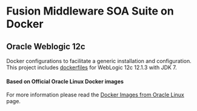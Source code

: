 Fusion Middleware SOA Suite on Docker
===============
## Oracle Weblogic 12c
Docker configurations to facilitate a generic installation and configuration. This project includes [dockerfiles](/dockerfiles/12.1.3/wls) for WebLogic 12c 12.1.3 with JDK 7.

#### Based on Official Oracle Linux Docker images
For more information please read the [Docker Images from Oracle Linux](https://registry.hub.docker.com/_/oraclelinux/) page.


